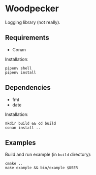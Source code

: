# Woodpecker

Logging library (not really).

## Requirements

- Conan

Installation:

```shell
pipenv shell
pipenv install
```

## Dependencies

- fmt
- date

Installation:
```shell
mkdir build && cd build
conan install ..
```

## Examples

Build and run example (in `build` directory):
```shell
cmake ..
make example && bin/example $USER
```
